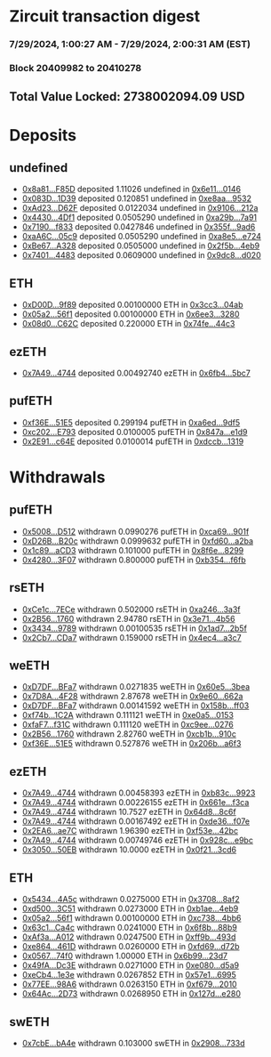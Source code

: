 # Zircuit transaction digest
### 7/29/2024, 1:00:27 AM - 7/29/2024, 2:00:31 AM (EST)
### Block 20409982 to 20410278

## Total Value Locked: 2738002094.09 USD

# Deposits
## undefined
- [0x8a81...F85D](https://etherscan.io/address/0x8a81Cd637974B2ffC7D86D3fb45b0769549cF85D) deposited 1.11026 undefined in [0x6e11...0146](https://etherscan.io/tx/0x8a81Cd637974B2ffC7D86D3fb45b0769549cF85D)
- [0x083D...1D39](https://etherscan.io/address/0x083D29faaFf382D394DBB1FE1dF46bfB92d21D39) deposited 0.120851 undefined in [0xe8aa...9532](https://etherscan.io/tx/0x083D29faaFf382D394DBB1FE1dF46bfB92d21D39)
- [0xAd23...D62F](https://etherscan.io/address/0xAd230dB35Db01FA070C78b697E1Dbd64Fb26D62F) deposited 0.0122034 undefined in [0x9106...212a](https://etherscan.io/tx/0xAd230dB35Db01FA070C78b697E1Dbd64Fb26D62F)
- [0x4430...4Df1](https://etherscan.io/address/0x4430b29fd3Dd303B3235363eFE682E2A1f5e4Df1) deposited 0.0505290 undefined in [0xa29b...7a91](https://etherscan.io/tx/0x4430b29fd3Dd303B3235363eFE682E2A1f5e4Df1)
- [0x7190...f833](https://etherscan.io/address/0x7190CCfC56925a2C7F7e92c5ab9B9a99AcDdf833) deposited 0.0427846 undefined in [0x355f...9ad6](https://etherscan.io/tx/0x7190CCfC56925a2C7F7e92c5ab9B9a99AcDdf833)
- [0xaA6C...05c9](https://etherscan.io/address/0xaA6C4FfE6d4AE31837bD021c0e3A1666CaaA05c9) deposited 0.0505290 undefined in [0xa8e5...e724](https://etherscan.io/tx/0xaA6C4FfE6d4AE31837bD021c0e3A1666CaaA05c9)
- [0xBe67...A328](https://etherscan.io/address/0xBe67aE6b65f2a49Fab7cA41898779C4deC8CA328) deposited 0.0505000 undefined in [0x2f5b...4eb9](https://etherscan.io/tx/0xBe67aE6b65f2a49Fab7cA41898779C4deC8CA328)
- [0x7401...4483](https://etherscan.io/address/0x740139Ac223ECF1F838b59bE72AfAb5971374483) deposited 0.0609000 undefined in [0x9dc8...d020](https://etherscan.io/tx/0x740139Ac223ECF1F838b59bE72AfAb5971374483)
## ETH
- [0xD00D...9f89](https://etherscan.io/address/0xD00Dbbe03D11144177C609682b66073f62da9f89) deposited 0.00100000 ETH in [0x3cc3...04ab](https://etherscan.io/tx/0xD00Dbbe03D11144177C609682b66073f62da9f89)
- [0x05a2...56f1](https://etherscan.io/address/0x05a2A0F4B750f56F375097D8036DC6fEd12056f1) deposited 0.00100000 ETH in [0x6ee3...3280](https://etherscan.io/tx/0x05a2A0F4B750f56F375097D8036DC6fEd12056f1)
- [0x08d0...C62C](https://etherscan.io/address/0x08d08d632fC4Bf359ab522F9Df07e0a093aeC62C) deposited 0.220000 ETH in [0x74fe...44c3](https://etherscan.io/tx/0x08d08d632fC4Bf359ab522F9Df07e0a093aeC62C)
## ezETH
- [0x7A49...4744](https://etherscan.io/address/0x7A493Be5c2ce014cD049Bf178a1ac0Db1B434744) deposited 0.00492740 ezETH in [0x6fb4...5bc7](https://etherscan.io/tx/0x7A493Be5c2ce014cD049Bf178a1ac0Db1B434744)
## pufETH
- [0xf36E...51E5](https://etherscan.io/address/0xf36EA623Bb14015021Ef43e5Db58476639f951E5) deposited 0.299194 pufETH in [0xa6ed...9df5](https://etherscan.io/tx/0xf36EA623Bb14015021Ef43e5Db58476639f951E5)
- [0xc202...E793](https://etherscan.io/address/0xc202907Be007cC0733a34B391001111E8f5fE793) deposited 0.0100005 pufETH in [0x847a...e1d9](https://etherscan.io/tx/0xc202907Be007cC0733a34B391001111E8f5fE793)
- [0x2E91...c64E](https://etherscan.io/address/0x2E911aff0e749DAB7d47771A6E1baCC6651Bc64E) deposited 0.0100014 pufETH in [0xdccb...1319](https://etherscan.io/tx/0x2E911aff0e749DAB7d47771A6E1baCC6651Bc64E)
# Withdrawals
## pufETH
- [0x5008...D512](https://etherscan.io/address/0x5008F6F5d44b5E05b196f144A9788CFe192DD512) withdrawn 0.0990276 pufETH in [0xca69...901f](https://etherscan.io/tx/0x5008F6F5d44b5E05b196f144A9788CFe192DD512)
- [0xD26B...B20c](https://etherscan.io/address/0xD26B69850e06d94Fb1C9F8685DC8457F4CfEB20c) withdrawn 0.0999632 pufETH in [0xfd60...a2ba](https://etherscan.io/tx/0xD26B69850e06d94Fb1C9F8685DC8457F4CfEB20c)
- [0x1c89...aCD3](https://etherscan.io/address/0x1c8944C8D06f0b3b06EdCcfa7d7060127631aCD3) withdrawn 0.101000 pufETH in [0x8f6e...8299](https://etherscan.io/tx/0x1c8944C8D06f0b3b06EdCcfa7d7060127631aCD3)
- [0x4280...3F07](https://etherscan.io/address/0x428053a28207493669C549701E908e71d98a3F07) withdrawn 0.800000 pufETH in [0xb354...f6fb](https://etherscan.io/tx/0x428053a28207493669C549701E908e71d98a3F07)
## rsETH
- [0xCe1c...7ECe](https://etherscan.io/address/0xCe1c279e6d58151C87064f8CE0EBeE72Df187ECe) withdrawn 0.502000 rsETH in [0xa246...3a3f](https://etherscan.io/tx/0xCe1c279e6d58151C87064f8CE0EBeE72Df187ECe)
- [0x2B56...1760](https://etherscan.io/address/0x2B5630863A352D720633eF11f095F24072c41760) withdrawn 2.94780 rsETH in [0x3e71...4b56](https://etherscan.io/tx/0x2B5630863A352D720633eF11f095F24072c41760)
- [0x3434...9789](https://etherscan.io/address/0x34349c5569e7B846c3558961552D2202760A9789) withdrawn 0.00100535 rsETH in [0x1ad7...2b5f](https://etherscan.io/tx/0x34349c5569e7B846c3558961552D2202760A9789)
- [0x2Cb7...CDa7](https://etherscan.io/address/0x2Cb7aC410532E0900757cf74DE562EA1FE27CDa7) withdrawn 0.159000 rsETH in [0x4ec4...a3c7](https://etherscan.io/tx/0x2Cb7aC410532E0900757cf74DE562EA1FE27CDa7)
## weETH
- [0xD7DF...BFa7](https://etherscan.io/address/0xD7DF7E085214743530afF339aFC420c7c720BFa7) withdrawn 0.0271835 weETH in [0x60e5...3bea](https://etherscan.io/tx/0xD7DF7E085214743530afF339aFC420c7c720BFa7)
- [0x7D8A...4F28](https://etherscan.io/address/0x7D8ACB1a64b419649636591F96e78089B70f4F28) withdrawn 2.87678 weETH in [0x9e60...662a](https://etherscan.io/tx/0x7D8ACB1a64b419649636591F96e78089B70f4F28)
- [0xD7DF...BFa7](https://etherscan.io/address/0xD7DF7E085214743530afF339aFC420c7c720BFa7) withdrawn 0.00141592 weETH in [0x158b...ff03](https://etherscan.io/tx/0xD7DF7E085214743530afF339aFC420c7c720BFa7)
- [0xf74b...1C2A](https://etherscan.io/address/0xf74b3FDFe2Be372B8d46971f89Db615c97f21C2A) withdrawn 0.111121 weETH in [0xe0a5...0153](https://etherscan.io/tx/0xf74b3FDFe2Be372B8d46971f89Db615c97f21C2A)
- [0xfaF7...f31C](https://etherscan.io/address/0xfaF71eF8c3705b4D91296228f93009A54148f31C) withdrawn 0.111120 weETH in [0xc9ee...0276](https://etherscan.io/tx/0xfaF71eF8c3705b4D91296228f93009A54148f31C)
- [0x2B56...1760](https://etherscan.io/address/0x2B5630863A352D720633eF11f095F24072c41760) withdrawn 2.82760 weETH in [0xcb1b...910c](https://etherscan.io/tx/0x2B5630863A352D720633eF11f095F24072c41760)
- [0xf36E...51E5](https://etherscan.io/address/0xf36EA623Bb14015021Ef43e5Db58476639f951E5) withdrawn 0.527876 weETH in [0x206b...a6f3](https://etherscan.io/tx/0xf36EA623Bb14015021Ef43e5Db58476639f951E5)
## ezETH
- [0x7A49...4744](https://etherscan.io/address/0x7A493Be5c2ce014cD049Bf178a1ac0Db1B434744) withdrawn 0.00458393 ezETH in [0xb83c...9923](https://etherscan.io/tx/0x7A493Be5c2ce014cD049Bf178a1ac0Db1B434744)
- [0x7A49...4744](https://etherscan.io/address/0x7A493Be5c2ce014cD049Bf178a1ac0Db1B434744) withdrawn 0.00226155 ezETH in [0x661e...f3ca](https://etherscan.io/tx/0x7A493Be5c2ce014cD049Bf178a1ac0Db1B434744)
- [0x7A49...4744](https://etherscan.io/address/0x7A493Be5c2ce014cD049Bf178a1ac0Db1B434744) withdrawn 10.7527 ezETH in [0x64d8...8c6f](https://etherscan.io/tx/0x7A493Be5c2ce014cD049Bf178a1ac0Db1B434744)
- [0x7A49...4744](https://etherscan.io/address/0x7A493Be5c2ce014cD049Bf178a1ac0Db1B434744) withdrawn 0.00167492 ezETH in [0xde36...f07e](https://etherscan.io/tx/0x7A493Be5c2ce014cD049Bf178a1ac0Db1B434744)
- [0x2EA6...ae7C](https://etherscan.io/address/0x2EA69863aCb7c6991a3fe24864163a01a256ae7C) withdrawn 1.96390 ezETH in [0xf53e...42bc](https://etherscan.io/tx/0x2EA69863aCb7c6991a3fe24864163a01a256ae7C)
- [0x7A49...4744](https://etherscan.io/address/0x7A493Be5c2ce014cD049Bf178a1ac0Db1B434744) withdrawn 0.00749746 ezETH in [0x928c...e9bc](https://etherscan.io/tx/0x7A493Be5c2ce014cD049Bf178a1ac0Db1B434744)
- [0x3050...50EB](https://etherscan.io/address/0x3050C7B5cbd5cEF0aB2ddBfab7768e3bC21550EB) withdrawn 10.0000 ezETH in [0x0f21...3cd6](https://etherscan.io/tx/0x3050C7B5cbd5cEF0aB2ddBfab7768e3bC21550EB)
## ETH
- [0x5434...4A5c](https://etherscan.io/address/0x5434ebe5F24B3CE5b03bfC17D9E76742b4874A5c) withdrawn 0.0275000 ETH in [0x3708...8af2](https://etherscan.io/tx/0x5434ebe5F24B3CE5b03bfC17D9E76742b4874A5c)
- [0xd500...3C51](https://etherscan.io/address/0xd5002C76Cf30d3DDd1F6b3F4d92f4b091FEf3C51) withdrawn 0.0273000 ETH in [0xb1ae...4eb9](https://etherscan.io/tx/0xd5002C76Cf30d3DDd1F6b3F4d92f4b091FEf3C51)
- [0x05a2...56f1](https://etherscan.io/address/0x05a2A0F4B750f56F375097D8036DC6fEd12056f1) withdrawn 0.00100000 ETH in [0xc738...4bb6](https://etherscan.io/tx/0x05a2A0F4B750f56F375097D8036DC6fEd12056f1)
- [0x63c1...Ca4c](https://etherscan.io/address/0x63c102AfC61B7a9e2a8FE91e9a58c61d7FaECa4c) withdrawn 0.0241000 ETH in [0x6f8b...88b9](https://etherscan.io/tx/0x63c102AfC61B7a9e2a8FE91e9a58c61d7FaECa4c)
- [0xAf3a...A012](https://etherscan.io/address/0xAf3a63911B845Af2b934dFedbf444e6a6cd5A012) withdrawn 0.0247500 ETH in [0xff9b...493d](https://etherscan.io/tx/0xAf3a63911B845Af2b934dFedbf444e6a6cd5A012)
- [0xe864...461D](https://etherscan.io/address/0xe86499B9A305E37137c353CD156a482Bf158461D) withdrawn 0.0260000 ETH in [0xfd69...d72b](https://etherscan.io/tx/0xe86499B9A305E37137c353CD156a482Bf158461D)
- [0x0567...74f0](https://etherscan.io/address/0x0567d99A4420B8dA0fd91c5ecba78955c04974f0) withdrawn 1.00000 ETH in [0x6b99...23d7](https://etherscan.io/tx/0x0567d99A4420B8dA0fd91c5ecba78955c04974f0)
- [0x49fA...Dc3E](https://etherscan.io/address/0x49fAAf354DF45CA490B9A7B775627f7fEe96Dc3E) withdrawn 0.0271000 ETH in [0xe080...d5a9](https://etherscan.io/tx/0x49fAAf354DF45CA490B9A7B775627f7fEe96Dc3E)
- [0xeCb4...1e3e](https://etherscan.io/address/0xeCb40845d39aa28703Ee153Dd7Bf424AbA341e3e) withdrawn 0.0267852 ETH in [0x57e1...6995](https://etherscan.io/tx/0xeCb40845d39aa28703Ee153Dd7Bf424AbA341e3e)
- [0x77EE...98A6](https://etherscan.io/address/0x77EEddDFBDF818C5009eA0BbE5c850E1149a98A6) withdrawn 0.0263150 ETH in [0xf679...2010](https://etherscan.io/tx/0x77EEddDFBDF818C5009eA0BbE5c850E1149a98A6)
- [0x64Ac...2D73](https://etherscan.io/address/0x64Ac9FaB794b949e328a3d6DeF814B67e0012D73) withdrawn 0.0268950 ETH in [0x127d...e280](https://etherscan.io/tx/0x64Ac9FaB794b949e328a3d6DeF814B67e0012D73)
## swETH
- [0x7cbE...bA4e](https://etherscan.io/address/0x7cbE0Db898e210D0E5F8f361b0E3C25186BebA4e) withdrawn 0.103000 swETH in [0x2908...733d](https://etherscan.io/tx/0x7cbE0Db898e210D0E5F8f361b0E3C25186BebA4e)
